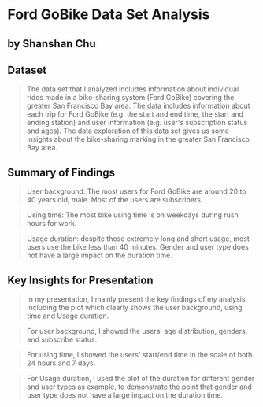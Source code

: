 # Ford GoBike Data Set Analysis
## by Shanshan Chu


## Dataset

> The data set that I analyzed includes information about individual rides made in a bike-sharing system (Ford GoBike) covering the greater San Francisco Bay area. The data includes information about each trip for Ford GoBike (e.g. the start and end time, the start and ending station) and user information (e.g. user's subscription status and ages). The data exploration of this data set gives us some insights about the bike-sharing marking in the greater San Francisco Bay area.


## Summary of Findings

> User background: The most users for Ford GoBike are around 20 to 40 years old, male. Most of the users are subscribers.

> Using time: The most bike using time is on weekdays during rush hours for work.

> Usage duration: despite those extremely long and short usage, most users use the bike less than 40 minutes. Gender and user type does not have a large impact on the duration time.


## Key Insights for Presentation

> In my presentation, I mainly present the key findings of my analysis, including the plot which clearly shows the user background, using time and Usage duration.

> For user background, I showed the users' age distribution, genders, and subscribe status.

> For using time, I showed the users' start/end time in the scale of both 24 hours and 7 days.

> For Usage duration, I used the plot of the duration for different gender and user types as example, to demonstrate the point that gender and user type does not have a large impact on the duration time.